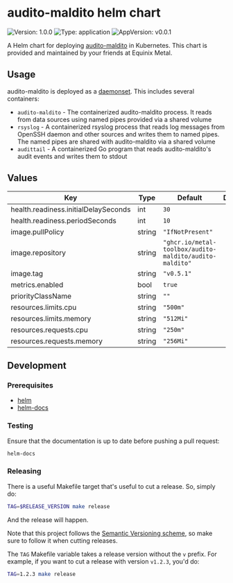 # audito-maldito helm chart

![Version: 1.0.0](https://img.shields.io/badge/Version-1.0.0-informational?style=for-the-badge)
![Type: application](https://img.shields.io/badge/Type-application-informational?style=for-the-badge)
![AppVersion: v0.0.1](https://img.shields.io/badge/AppVersion-v0.0.1-informational?style=for-the-badge)

A Helm chart for deploying [audito-maldito][audito-maldito] in Kubernetes.
This chart is provided and maintained by your friends at Equinix Metal.

[audito-maldito]: https://github.com/metal-toolbox/audito-maldito

## Usage

audito-maldito is deployed as a [daemonset][daemonset]. This includes
several containers:

- `audito-maldito` - The containerized audito-maldito process. It reads from
  data sources using named pipes provided via a shared volume
- `rsyslog` - A containerized rsyslog process that reads log messages from
  OpenSSH daemon and other sources and writes them to named pipes.
  The named pipes are shared with audito-maldito via a shared volume
- `audittail` - A containerized Go program that reads audito-maldito's
  audit events and writes them to stdout

[daemonset]: https://kubernetes.io/docs/concepts/workloads/controllers/daemonset/

## Values

| Key | Type | Default | Description |
|-----|------|---------|-------------|
| health.readiness.initialDelaySeconds | int | `30` |  |
| health.readiness.periodSeconds | int | `10` |  |
| image.pullPolicy | string | `"IfNotPresent"` |  |
| image.repository | string | `"ghcr.io/metal-toolbox/audito-maldito/audito-maldito"` |  |
| image.tag | string | `"v0.5.1"` |  |
| metrics.enabled | bool | `true` |  |
| priorityClassName | string | `""` |  |
| resources.limits.cpu | string | `"500m"` |  |
| resources.limits.memory | string | `"512Mi"` |  |
| resources.requests.cpu | string | `"250m"` |  |
| resources.requests.memory | string | `"256Mi"` |  |

## Development

### Prerequisites

- [helm](https://helm.sh/docs/intro/install/)
- [helm-docs](https://github.com/norwoodj/helm-docs)

### Testing

Ensure that the documentation is up to date before pushing a pull request:

```bash
helm-docs
```

### Releasing

There is a useful Makefile target that's useful to cut a release. So, simply do:

```bash
TAG=$RELEASE_VERSION make release
```

And the release will happen.

Note that this project follows the [Semantic Versioning scheme](https://semver.org/), so
make sure to follow it when cutting releases.

The `TAG` Makefile variable takes a release version without the `v` prefix. For example,
if you want to cut a release with version `v1.2.3`, you'd do:

```bash
TAG=1.2.3 make release
```
